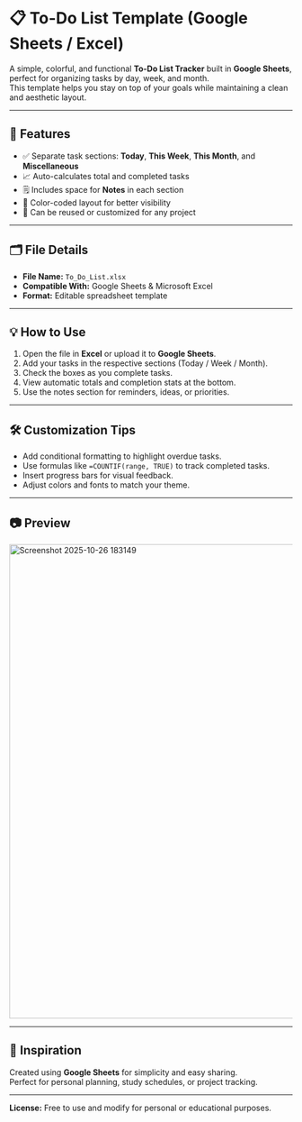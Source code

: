 # 📋 To-Do List Template (Google Sheets / Excel)

A simple, colorful, and functional **To-Do List Tracker** built in **Google Sheets**, perfect for organizing tasks by day, week, and month.  
This template helps you stay on top of your goals while maintaining a clean and aesthetic layout.

---

## 🧩 Features

- ✅ Separate task sections: **Today**, **This Week**, **This Month**, and **Miscellaneous**
- 📈 Auto-calculates total and completed tasks
- 🗒 Includes space for **Notes** in each section
- 🎨 Color-coded layout for better visibility
- 📅 Can be reused or customized for any project

---

## 🗂 File Details

- **File Name:** `To_Do_List.xlsx`  
- **Compatible With:** Google Sheets & Microsoft Excel  
- **Format:** Editable spreadsheet template  

---

## 💡 How to Use

1. Open the file in **Excel** or upload it to **Google Sheets**.  
2. Add your tasks in the respective sections (Today / Week / Month).  
3. Check the boxes as you complete tasks.  
4. View automatic totals and completion stats at the bottom.  
5. Use the notes section for reminders, ideas, or priorities.  

---

## 🛠 Customization Tips

- Add conditional formatting to highlight overdue tasks.  
- Use formulas like `=COUNTIF(range, TRUE)` to track completed tasks.  
- Insert progress bars for visual feedback.  
- Adjust colors and fonts to match your theme.

---

## 📷 Preview

<img width="998" height="842" alt="Screenshot 2025-10-26 183149" src="https://github.com/user-attachments/assets/78dae9bf-0712-4b88-89b5-539e7efd9b0f" />


---

## 🧠 Inspiration

Created using **Google Sheets** for simplicity and easy sharing.  
Perfect for personal planning, study schedules, or project tracking.

---

**License:** Free to use and modify for personal or educational purposes.
